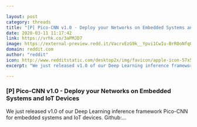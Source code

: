 ```yaml
---

layout: post
category: threads
title: "[P] Pico-CNN v1.0 - Deploy your Networks on Embedded Systems and IoT Devices"
date: 2020-03-11 11:17:42
link: https://vrhk.co/3aPMJD7
image: https://external-preview.redd.it/VacrvEzG9k__Ypvi1CwIu-BrR0oNfqUNoqa7sYgD5c8.jpg?width=400&height=209.42408377&auto=webp&crop=400:209.42408377,smart&s=d2abaf24593e4b8c8bb8b416dc1cf306a225ab77
domain: reddit.com
author: "reddit"
icon: http://www.redditstatic.com/desktop2x/img/favicon/apple-icon-57x57.png
excerpt: "We just released v1.0 of our Deep Learning inference framework Pico-CNN for embedded systems and IoT devices. Github:..."

---
```


### [P] Pico-CNN v1.0 - Deploy your Networks on Embedded Systems and IoT Devices

We just released v1.0 of our Deep Learning inference framework Pico-CNN for embedded systems and IoT devices. Github:...